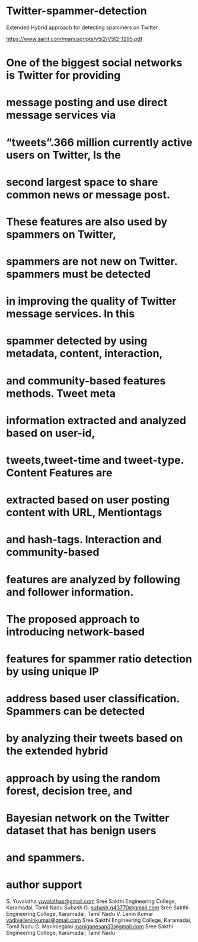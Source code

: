 # Twitter-spammer-detection
Extended Hybrid approach for detecting spammers on Twitter 

https://www.ijariit.com/manuscripts/v5i2/V5I2-1295.pdf 

# One of the biggest social networks is Twitter for providing
# message posting and use direct message services via
# “tweets”.366 million currently active users on Twitter, Is the
# second largest space to share common news or message post.
# These features are also used by spammers on Twitter,
# spammers are not new on Twitter. spammers must be detected
# in improving the quality of Twitter message services. In this
# spammer detected by using metadata, content, interaction,
# and community-based features methods. Tweet meta
# information extracted and analyzed based on user-id,
# tweets,tweet-time and tweet-type. Content Features are
# extracted based on user posting content with URL, Mentiontags
# and hash-tags. Interaction and community-based
# features are analyzed by following and follower information.
# The proposed approach to introducing network-based
# features for spammer ratio detection by using unique IP
# address based user classification. Spammers can be detected
# by analyzing their tweets based on the extended hybrid
# approach by using the random forest, decision tree, and
# Bayesian network on the Twitter dataset that has benign users
# and spammers.

# author  support
S. Yuvalatha
yuvalathas@gmail.com
Sree Sakthi Engineering College, Karamadai, Tamil Nadu
Subash G.
subash.g43770@gmail.com
Sree Sakthi Engineering College, Karamadai, Tamil Nadu
V. Lenin Kumar
vadivelleninkumar@gmail.com
Sree Sakthi Engineering College, Karamadai, Tamil Nadu
G. Manimegalai
maniganesan33@gmail.com
Sree Sakthi Engineering College, Karamadai, Tamil Nadu
